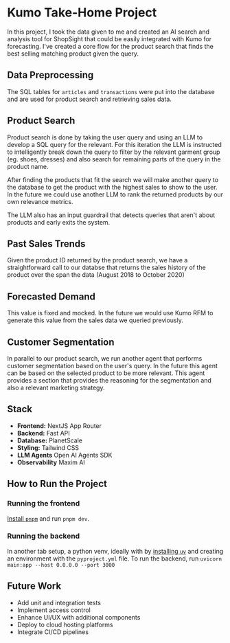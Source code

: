 # Kumo Take-Home Project

In this project, I took the data given to me and created an AI search and analysis tool for ShopSight that could be easily integrated with Kumo for forecasting. I've created a core flow for the product search that finds the best selling matching product given the query.

## Data Preprocessing

The SQL tables for `articles` and `transactions` were put into the database and are used for product search and retrieving sales data.

## Product Search

Product search is done by taking the user query and using an LLM to develop a SQL query for the relevant. For this iteration the LLM is instructed to intelligently break down the query to filter by the relevant garment group (eg. shoes, dresses) and also search for remaining parts of the query in the product name.

After finding the products that fit the search we will make another query to the database to get the product with the highest sales to show to the user. In the future we could use another LLM to rank the returned products by our own relevance metrics.

The LLM also has an input guardrail that detects queries that aren't about products and early exits the system.

## Past Sales Trends

Given the product ID returned by the product search, we have a straightforward call to our databse that returns the sales history of the product over the span the data (August 2018 to October 2020)

## Forecasted Demand

This value is fixed and mocked. In the future we would use Kumo RFM to generate this value from the sales data we queried previously.

## Customer Segmentation

In parallel to our product search, we run another agent that performs customer segmentation based on the user's query. In the future this agent can be based on the selected product to be more relevant. This agent provides a section that provides the reasoning for the segmentation and also a relevant marketing strategy.

## Stack

- **Frontend:** NextJS App Router
- **Backend:** Fast API
- **Database:** PlanetScale
- **Styling:** Tailwind CSS
- **LLM Agents** Open AI Agents SDK
- **Observability** Maxim AI

## How to Run the Project

### Running the frontend

[Install `pnpm`](https://pnpm.io/installation) and run `pnpm dev`.

### Running the backend

In another tab setup, a python venv, ideally with by [installing `uv`](https://docs.astral.sh/uv/getting-started/installation/) and creating an environment with the `pyproject.yml` file. To run the backend, run `uvicorn main:app --host 0.0.0.0 --port 3000`

## Future Work

- Add unit and integration tests
- Implement access control
- Enhance UI/UX with additional components
- Deploy to cloud hosting platforms
- Integrate CI/CD pipelines
